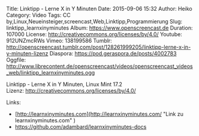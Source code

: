 Title: Linktipp - Lerne X in Y Minuten
Date: 2015-09-06 15:32
Author: Heiko
Category: Video
Tags: CC by,Linux,Neueinsteiger,screencast,Web,Linktipp,Programmierung
Slug: linktipp_learnxinyminutes
Album: https://www.openscreencast.de
Duration: 107000
License: http://creativecommons.org/licenses/by/4.0/
Youtube: 912UNZmcRWs
Vimeo: 138199586
Tumblr: http://openscreencast.tumblr.com/post/128261999205/linktipp-lerne-x-in-y-minuten-lizenz
Diaspora: https://pod.geraspora.de/posts/4002783
Oggfile: http://www.librecontent.de/openscreencast/videos/openscreencast_videos_web/linktipp_learnxinyminutes.ogg

Linktipp - Lerne X in Y Minuten, Linux Mint 17.2  
Lizenz: <http://creativecommons.org/licenses/by/4.0/>

Links:

  * [http://learnxinyminutes.com](http://learnxinyminutes.com/ "Link zu learnxinyminutes.com" )
  * <https://github.com/adambard/learnxinyminutes-docs>


